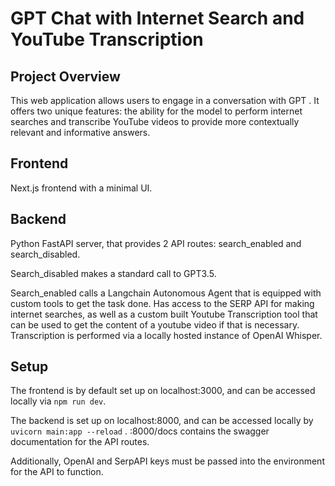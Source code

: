 # GPT Chat with Internet Search and YouTube Transcription
## Project Overview
This web application allows users to engage in a conversation with GPT . It offers two unique features: the ability for the model to perform internet searches and transcribe YouTube videos to provide more contextually relevant and informative answers.

## Frontend
Next.js frontend with a minimal UI.

## Backend
Python FastAPI server, that provides 2 API routes: search_enabled and search_disabled.

Search_disabled makes a standard call to GPT3.5.

Search_enabled calls a Langchain Autonomous Agent that is equipped with custom tools to get the task done. Has access to the SERP API for making internet searches, as well as a custom built Youtube Transcription tool that can be used to get the content of a youtube video if that is necessary. Transcription is performed via a locally hosted instance of OpenAI Whisper.

## Setup

The frontend is by default set up on localhost:3000, and can be accessed locally via ```npm run dev```.

The backend is set up on localhost:8000, and can be accessed locally by ```uvicorn main:app --reload``` . :8000/docs contains the swagger documentation for the API routes.

Additionally, OpenAI and SerpAPI keys must be passed into the environment for the API to function.
